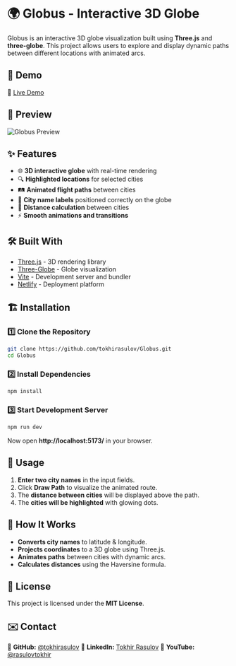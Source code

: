 # 🌍 Globus - Interactive 3D Globe

Globus is an interactive 3D globe visualization built using **Three.js** and **three-globe**. This project allows users to explore and display dynamic paths between different locations with animated arcs.

## 🚀 Demo

🔗 [Live Demo](https://tokhirsglobus.netlify.app/)

## 📸 Preview

![Globus Preview](https://your-image-url.com)

## ✨ Features

- 🌐 **3D interactive globe** with real-time rendering
- 🔍 **Highlighted locations** for selected cities
- 🛤️ **Animated flight paths** between cities
- 📍 **City name labels** positioned correctly on the globe
- 📏 **Distance calculation** between cities
- ⚡ **Smooth animations and transitions**

## 🛠️ Built With

- [Three.js](https://threejs.org/) - 3D rendering library
- [Three-Globe](https://github.com/vasturiano/three-globe) - Globe visualization
- [Vite](https://vitejs.dev/) - Development server and bundler
- [Netlify](https://www.netlify.com/) - Deployment platform

## 🏗 Installation

### 1️⃣ Clone the Repository

```sh
git clone https://github.com/tokhirasulov/Globus.git
cd Globus
```

### 2️⃣ Install Dependencies

```sh
npm install
```

### 3️⃣ Start Development Server

```sh
npm run dev
```

Now open **http://localhost:5173/** in your browser.

## 📌 Usage

1. **Enter two city names** in the input fields.
2. Click **Draw Path** to visualize the animated route.
3. The **distance between cities** will be displayed above the path.
4. The **cities will be highlighted** with glowing dots.

## 📖 How It Works

- **Converts city names** to latitude & longitude.
- **Projects coordinates** to a 3D globe using Three.js.
- **Animates paths** between cities with dynamic arcs.
- **Calculates distances** using the Haversine formula.

## 📜 License

This project is licensed under the **MIT License**.

## ✉️ Contact

🔗 **GitHub:** [@tokhirasulov](https://github.com/tokhirasulov)
🔗 **LinkedIn:** [Tokhir Rasulov](https://www.linkedin.com/in/rasulovtokhir/)
🔗 **YouTube:** [@rasulovtokhir](https://www.youtube.com/@rasulovtokhir)
